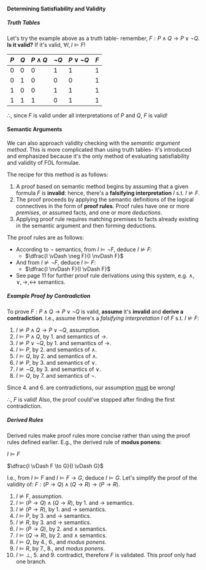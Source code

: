 #### Determining Satisfiability and Validity

##### Truth Tables

Let's try the example above as a truth table- remember, $F:P \wedge Q \to P \vee \neg Q$. **Is it valid?** If it's valid, $\forall I, I \vDash F$!

| $P$  | $Q$  | $P \wedge Q$ | $\neg Q$ | $P \vee \neg Q$ | $F$  |
| ---- | ---- | ------------ | -------- | --------------- | ---- |
| 0    | 0    | 0            | 1        | 1               | 1    |
| 0    | 1    | 0            | 0        | 0               | 1    |
| 1    | 0    | 0            | 1        | 1               | 1    |
| 1    | 1    | 1            | 0        | 1               | 1    |

$\therefore$, since $F$ is valid under all interpretations of $P$ and $Q$, $F$ is valid!

#### Semantic Arguments

We can also approach validity checking with the _semantic argument method_. This is more complicated than using truth tables- it's introduced and emphasized because it's the only method of evaluating satisfiability and validity of FOL formulae.

The recipe for this method is as follows:

1. A proof based on semantic method begins by assuming that a given formula $F$ is **invalid**: hence, there's a **falsifying interpretation** $I$ s.t. $I \nvDash F$.
2. The proof proceeds by applying the semantic definitions of the logical connectives in the form of **proof rules**. Proof rules have one or more _premises_, or assumed facts, and one or more _deductions_.
3. Applying proof rule requires matching premises to facts already existing in the semantic argument and then forming deductions.

The proof rules are as follows:

- According to $\neg$ semantics, from $I \vDash \neg F$, deduce $I \nvDash F$:
  - $\dfrac{I \vDash \neg F}{I \nvDash F}$
- And from $I \nvDash \neg F$, deduce $I \vDash F$:
  - $\dfrac{I \nvDash F}{I \vDash F}$
- See page 11 for further proof rule derivations using this system, e.g. $\wedge, \vee, \to, \leftrightarrow$ semantics.

##### Example Proof by Contradiction

To prove $F : P \wedge Q \to P \vee \neg Q$ is valid, **assume** it's **invalid** and **derive a contradiction**. I.e., assume there's a *falsifying interpretation* $I$ of $F$ s.t. $I \nvDash F$:

1. $I \nvDash P \wedge Q \to P \vee \neg Q$, assumption.
2. $I \vDash P \wedge Q$, by 1. and semantics of $\to$.
3. $I \nvDash P \vee \neg Q$, by 1. and semantics of $\to$.
4. $I \vDash P$, by 2. and semantics of $\wedge$.
5. $I \vDash Q$, by 2. and semantics of $\wedge$.
6. $I \nvDash P$, by 3. and semantics of $\vee$.
7. $I \nvDash \neg Q$, by 3. and semantics of $\vee$.
8. $I \vDash Q$, by 7. and semantics of $\neg$.

Since 4. and 6. are contradictions, our assumption <u>must</u> be wrong! 

$\therefore$, $F$ is valid! Also, the proof could've stopped after finding the first contradiction.

##### Derived Rules

Derived rules make proof rules more concise rather than using the proof rules defined earlier. E.g., the derived rule of **modus ponens**:

$I \vDash F$

$\dfrac{I \vDash F \to G}{I \vDash G}$

I.e., from $I \vDash F$ and $I \vDash F \to G$, deduce $I \vDash G$. Let's simplify the proof of the validity of: $F:(P \to Q) \wedge (Q \to R) \to (P \to R)$.

1. $I \nvDash F$, assumption.
2. $I \vDash (P \to Q) \wedge (Q \to R)$, by 1. and $\to$ semantics.
3. $I \nvDash (P \to R)$, by 1. and $\to$ semantics.
4. $I \vDash P$, by 3. and $\to$ semantics.
5. $I \nvDash R$, by 3. and $\to$ semantics.
6. $I \vDash (P \to Q)$, by 2. and $\wedge$ semantics.
7. $I \vDash (Q \to R)$, by 2. and $\wedge$ semantics.
8. $I \vDash Q$, by 4., 6., and *modus ponens*.
9. $I \vDash R$, by 7., 8., and *modus ponens*.
10. $I \vDash \bot$, 5. and 9. contradict, therefore $F$ is validated. This proof only had one branch.